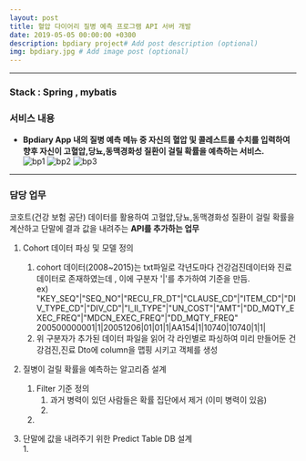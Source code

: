 ```yaml
---
layout: post
title: 혈압 다이어리 질병 예측 프로그램 API 서버 개발
date: 2019-05-05 00:00:00 +0300
description: bpdiary project# Add post description (optional)
img: bpdiary.jpg # Add image post (optional)
--- 
```


---------------------------------------  

### Stack : Spring , mybatis 
### 서비스 내용
- **Bpdiary App 내의 질병 예측 메뉴 중 자신의 혈압 및 콜레스트롤 수치를 입력하여 향후 자신이 고혈압,당뇨,동맥경화성 질환이 걸릴 확률을 예측하는 서비스.**  
![bp1]({{site.baseurl}}/assets/img/bp1.jpg)
![bp2]({{site.baseurl}}/assets/img/bp2.jpg)
![bp3]({{site.baseurl}}/assets/img/bp3.jpg)


---------------------------------------

###  담당 업무
코호트(건강 보험 공단) 데이터를 활용하여 고혈압,당뇨,동맥경화성 질환이 걸릴 확률을 계산하고 단말에 결과 값을 내려주는 **API를  추가하는 업무** 


1. Cohort 데이터 파싱 및 모델 정의
     1. cohort 데이터(2008~2015)는 txt파일로 각년도마다 건강검진데이터와 진료 데이터로 존재하였는데 , 이에 구분자 '|'를 추가하여 기준을 만듬.  
        ex) "KEY_SEQ"|"SEQ_NO"|"RECU_FR_DT"|"CLAUSE_CD"|"ITEM_CD"|"DIV_TYPE_CD"|"DIV_CD"|"I_II_TYPE"|"UN_COST"|"AMT"|"DD_MQTY_EXEC_FREQ"|"MDCN_EXEC_FREQ"|"DD_MQTY_FREQ"    
            200500000001|1|20051206|01|01|1|AA154|1|10740|10740|1|1|
     2. 위 구분자가 추가된 데이터 파일을 읽어 각 라인별로 파싱하여 미리 만들어둔 건강검진,진료 Dto에 column을 맵핑 시키고 객체를 생성 

2. 질병이 걸릴 확률을 예측하는 알고리즘 설계
    1.  Filter 기준 정의
        1. 과거 병력이 있던 사람들은 확률 집단에서 제거 (이미 병력이 있음)
        2. 
    2.   
    
3. 단말에 값을 내려주기 위한 Predict Table DB 설계  
   1. 
    